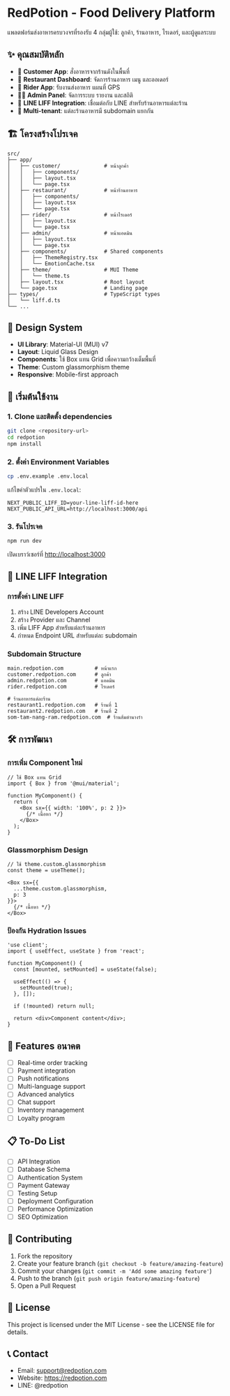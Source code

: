 # RedPotion - Food Delivery Platform

แพลตฟอร์มส่งอาหารครบวงจรที่รองรับ 4 กลุ่มผู้ใช้: ลูกค้า, ร้านอาหาร, ไรเดอร์, และผู้ดูแลระบบ

## ✨ คุณสมบัติหลัก

- 🛒 **Customer App**: สั่งอาหารจากร้านดังในพื้นที่
- 🍕 **Restaurant Dashboard**: จัดการร้านอาหาร เมนู และออเดอร์
- 🚴 **Rider App**: รับงานส่งอาหาร แผนที่ GPS
- 👨‍💼 **Admin Panel**: จัดการระบบ รายงาน และสถิติ
- 📱 **LINE LIFF Integration**: เชื่อมต่อกับ LINE สำหรับร้านอาหารแต่ละร้าน
- 🏪 **Multi-tenant**: แต่ละร้านอาหารมี subdomain แยกกัน

## 🏗️ โครงสร้างโปรเจค

```
src/
├── app/
│   ├── customer/              # หน้าลูกค้า
│   │   ├── components/
│   │   ├── layout.tsx
│   │   └── page.tsx
│   ├── restaurant/            # หน้าร้านอาหาร
│   │   ├── components/
│   │   ├── layout.tsx
│   │   └── page.tsx
│   ├── rider/                 # หน้าไรเดอร์
│   │   ├── layout.tsx
│   │   └── page.tsx
│   ├── admin/                 # หน้าแอดมิน
│   │   ├── layout.tsx
│   │   └── page.tsx
│   ├── components/            # Shared components
│   │   ├── ThemeRegistry.tsx
│   │   └── EmotionCache.tsx
│   ├── theme/                 # MUI Theme
│   │   └── theme.ts
│   ├── layout.tsx             # Root layout
│   └── page.tsx               # Landing page
├── types/                     # TypeScript types
│   └── liff.d.ts
└── ...
```

## 🎨 Design System

- **UI Library**: Material-UI (MUI) v7
- **Layout**: Liquid Glass Design
- **Components**: ใช้ Box แทน Grid เพื่อความกว้างเต็มพื้นที่
- **Theme**: Custom glassmorphism theme
- **Responsive**: Mobile-first approach

## 🚀 เริ่มต้นใช้งาน

### 1. Clone และติดตั้ง dependencies

```bash
git clone <repository-url>
cd redpotion
npm install
```

### 2. ตั้งค่า Environment Variables

```bash
cp .env.example .env.local
```

แก้ไขค่าตัวแปรใน `.env.local`:

```env
NEXT_PUBLIC_LIFF_ID=your-line-liff-id-here
NEXT_PUBLIC_API_URL=http://localhost:3000/api
```

### 3. รันโปรเจค

```bash
npm run dev
```

เปิดเบราว์เซอร์ที่ [http://localhost:3000](http://localhost:3000)

## 📱 LINE LIFF Integration

### การตั้งค่า LINE LIFF

1. สร้าง LINE Developers Account
2. สร้าง Provider และ Channel
3. เพิ่ม LIFF App สำหรับแต่ละร้านอาหาร
4. กำหนด Endpoint URL สำหรับแต่ละ subdomain

### Subdomain Structure

```
main.redpotion.com          # หน้าแรก
customer.redpotion.com      # ลูกค้า
admin.redpotion.com         # แอดมิน
rider.redpotion.com         # ไรเดอร์

# ร้านอาหารแต่ละร้าน
restaurant1.redpotion.com   # ร้านที่ 1
restaurant2.redpotion.com   # ร้านที่ 2
som-tam-nang-ram.redpotion.com  # ร้านส้มตำนางรำ
```

## 🛠️ การพัฒนา

### การเพิ่ม Component ใหม่

```tsx
// ใช้ Box แทน Grid
import { Box } from '@mui/material';

function MyComponent() {
  return (
    <Box sx={{ width: '100%', p: 2 }}>
      {/* เนื้อหา */}
    </Box>
  );
}
```

### Glassmorphism Design

```tsx
// ใช้ theme.custom.glassmorphism
const theme = useTheme();

<Box sx={{
  ...theme.custom.glassmorphism,
  p: 3
}}>
  {/* เนื้อหา */}
</Box>
```

### ป้องกัน Hydration Issues

```tsx
'use client';
import { useEffect, useState } from 'react';

function MyComponent() {
  const [mounted, setMounted] = useState(false);
  
  useEffect(() => {
    setMounted(true);
  }, []);
  
  if (!mounted) return null;
  
  return <div>Component content</div>;
}
```

## 🌟 Features อนาคต

- [ ] Real-time order tracking
- [ ] Payment integration
- [ ] Push notifications
- [ ] Multi-language support
- [ ] Advanced analytics
- [ ] Chat support
- [ ] Inventory management
- [ ] Loyalty program

## 📋 To-Do List

- [ ] API Integration
- [ ] Database Schema
- [ ] Authentication System
- [ ] Payment Gateway
- [ ] Testing Setup
- [ ] Deployment Configuration
- [ ] Performance Optimization
- [ ] SEO Optimization

## 🤝 Contributing

1. Fork the repository
2. Create your feature branch (`git checkout -b feature/amazing-feature`)
3. Commit your changes (`git commit -m 'Add some amazing feature'`)
4. Push to the branch (`git push origin feature/amazing-feature`)
5. Open a Pull Request

## 📄 License

This project is licensed under the MIT License - see the LICENSE file for details.

## 📞 Contact

- Email: support@redpotion.com
- Website: https://redpotion.com
- LINE: @redpotion
